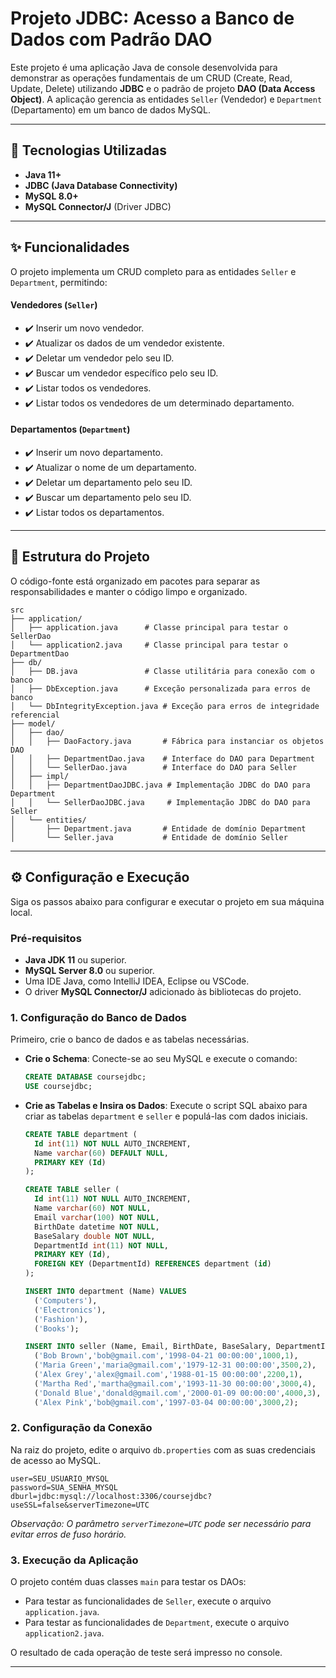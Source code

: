 # Projeto JDBC: Acesso a Banco de Dados com Padrão DAO

Este projeto é uma aplicação Java de console desenvolvida para demonstrar as operações fundamentais de um CRUD (Create, Read, Update, Delete) utilizando **JDBC** e o padrão de projeto **DAO (Data Access Object)**. A aplicação gerencia as entidades `Seller` (Vendedor) e `Department` (Departamento) em um banco de dados MySQL.

---

## 🚀 Tecnologias Utilizadas

- **Java 11+**
- **JDBC (Java Database Connectivity)**
- **MySQL 8.0+**
- **MySQL Connector/J** (Driver JDBC)

---

## ✨ Funcionalidades

O projeto implementa um CRUD completo para as entidades `Seller` e `Department`, permitindo:

#### Vendedores (`Seller`)
- ✔️ Inserir um novo vendedor.
- ✔️ Atualizar os dados de um vendedor existente.
- ✔️ Deletar um vendedor pelo seu ID.
- ✔️ Buscar um vendedor específico pelo seu ID.
- ✔️ Listar todos os vendedores.
- ✔️ Listar todos os vendedores de um determinado departamento.

#### Departamentos (`Department`)
- ✔️ Inserir um novo departamento.
- ✔️ Atualizar o nome de um departamento.
- ✔️ Deletar um departamento pelo seu ID.
- ✔️ Buscar um departamento pelo seu ID.
- ✔️ Listar todos os departamentos.

---

## 📁 Estrutura do Projeto

O código-fonte está organizado em pacotes para separar as responsabilidades e manter o código limpo e organizado.

```
src
├── application/
│   ├── application.java      # Classe principal para testar o SellerDao
│   └── application2.java     # Classe principal para testar o DepartmentDao
├── db/
│   ├── DB.java               # Classe utilitária para conexão com o banco
│   ├── DbException.java      # Exceção personalizada para erros de banco
│   └── DbIntegrityException.java # Exceção para erros de integridade referencial
├── model/
│   ├── dao/
│   │   ├── DaoFactory.java       # Fábrica para instanciar os objetos DAO
│   │   ├── DepartmentDao.java    # Interface do DAO para Department
│   │   └── SellerDao.java        # Interface do DAO para Seller
│   ├── impl/
│   │   ├── DepartmentDaoJDBC.java # Implementação JDBC do DAO para Department
│   │   └── SellerDaoJDBC.java     # Implementação JDBC do DAO para Seller
│   └── entities/
│       ├── Department.java       # Entidade de domínio Department
│       └── Seller.java           # Entidade de domínio Seller
```

---

## ⚙️ Configuração e Execução

Siga os passos abaixo para configurar e executar o projeto em sua máquina local.

### Pré-requisitos

- **Java JDK 11** ou superior.
- **MySQL Server 8.0** ou superior.
- Uma IDE Java, como IntelliJ IDEA, Eclipse ou VSCode.
- O driver **MySQL Connector/J** adicionado às bibliotecas do projeto.

### 1. Configuração do Banco de Dados

Primeiro, crie o banco de dados e as tabelas necessárias.

- **Crie o Schema**: Conecte-se ao seu MySQL e execute o comando:
  ```sql
  CREATE DATABASE coursejdbc;
  USE coursejdbc;
  ```

- **Crie as Tabelas e Insira os Dados**: Execute o script SQL abaixo para criar as tabelas `department` e `seller` e populá-las com dados iniciais.
  ```sql
  CREATE TABLE department (
    Id int(11) NOT NULL AUTO_INCREMENT,
    Name varchar(60) DEFAULT NULL,
    PRIMARY KEY (Id)
  );

  CREATE TABLE seller (
    Id int(11) NOT NULL AUTO_INCREMENT,
    Name varchar(60) NOT NULL,
    Email varchar(100) NOT NULL,
    BirthDate datetime NOT NULL,
    BaseSalary double NOT NULL,
    DepartmentId int(11) NOT NULL,
    PRIMARY KEY (Id),
    FOREIGN KEY (DepartmentId) REFERENCES department (id)
  );

  INSERT INTO department (Name) VALUES
    ('Computers'),
    ('Electronics'),
    ('Fashion'),
    ('Books');

  INSERT INTO seller (Name, Email, BirthDate, BaseSalary, DepartmentId) VALUES
    ('Bob Brown','bob@gmail.com','1998-04-21 00:00:00',1000,1),
    ('Maria Green','maria@gmail.com','1979-12-31 00:00:00',3500,2),
    ('Alex Grey','alex@gmail.com','1988-01-15 00:00:00',2200,1),
    ('Martha Red','martha@gmail.com','1993-11-30 00:00:00',3000,4),
    ('Donald Blue','donald@gmail.com','2000-01-09 00:00:00',4000,3),
    ('Alex Pink','bob@gmail.com','1997-03-04 00:00:00',3000,2);
  ```

### 2. Configuração da Conexão

Na raiz do projeto, edite o arquivo `db.properties` com as suas credenciais de acesso ao MySQL.

```properties
user=SEU_USUARIO_MYSQL
password=SUA_SENHA_MYSQL
dburl=jdbc:mysql://localhost:3306/coursejdbc?useSSL=false&serverTimezone=UTC
```
*Observação: O parâmetro `serverTimezone=UTC` pode ser necessário para evitar erros de fuso horário.*

### 3. Execução da Aplicação

O projeto contém duas classes `main` para testar os DAOs:

- Para testar as funcionalidades de `Seller`, execute o arquivo `application.java`.
- Para testar as funcionalidades de `Department`, execute o arquivo `application2.java`.

O resultado de cada operação de teste será impresso no console.

---
